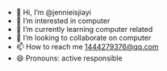 - 👋 Hi, I’m @jennieisjiayi
- 👀 I’m interested in computer
- 🌱 I’m currently learning computer related
- 💞️ I’m looking to collaborate on computer
- 📫 How to reach me 1444279376@qq.com
- 😄 Pronouns: active responsible

<!---
jennieisjiayi/jennieisjiayi is a ✨ special ✨ repository because its `README.md` (this file) appears on your GitHub profile.
You can click the Preview link to take a look at your changes.
--->
